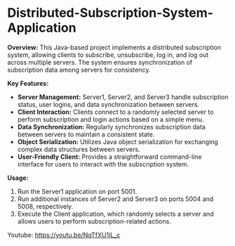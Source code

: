 # Distributed-Subscription-System-Application


**Overview:**
This Java-based project implements a distributed subscription system, allowing clients to subscribe, unsubscribe, log in, and log out across multiple servers. The system ensures synchronization of subscription data among servers for consistency.

**Key Features:**
- **Server Management:** Server1, Server2, and Server3 handle subscription status, user logins, and data synchronization between servers.
- **Client Interaction:** Clients connect to a randomly selected server to perform subscription and login actions based on a simple menu.
- **Data Synchronization:** Regularly synchronizes subscription data between servers to maintain a consistent state.
- **Object Serialization:** Utilizes Java object serialization for exchanging complex data structures between servers.
- **User-Friendly Client:** Provides a straightforward command-line interface for users to interact with the subscription system.

**Usage:**
1. Run the Server1 application on port 5001.
2. Run additional instances of Server2 and Server3 on ports 5004 and 5008, respectively.
3. Execute the Client application, which randomly selects a server and allows users to perform subscription-related actions.

Youtube: https://youtu.be/NqTfXU1jL_c
